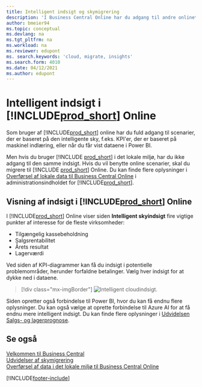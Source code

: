 ```yaml
---
title: Intelligent indsigt og skymigrering
description: 'I Business Central Online har du adgang til andre onlinetjenester, og du kan få intelligent indsigt, der f.eks. er baseret på Azure AI. Læs videre, hvis du overvejer at migrere fra det lokale miljø til skyen.'
author: bmeier94
ms.topic: conceptual
ms.devlang: na
ms.tgt_pltfrm: na
ms.workload: na
ms.reviewer: edupont
ms. search.keywords: 'cloud, migrate, insights'
ms.search.form: 4010
ms.date: 04/12/2021
ms.author: edupont
---
```


# <a name="intelligent-insights-in-includeprodshortincludesprodshortmd-online" />Intelligent indsigt i [!INCLUDE[prod_short](includes/prod_short.md)] Online

Som bruger af [!INCLUDE[prod_short](includes/prod_short.md)] online har du fuld adgang til scenarier, der er baseret på den intelligente sky, f.eks. KPI'er, der er baseret på maskinel indlæring, eller når du får vist dataene i Power BI.  

Men hvis du bruger [!INCLUDE [prod_short](includes/prod_short.md)] i det lokale miljø, har du ikke adgang til den samme indsigt. Hvis du vil benytte online scenarier, skal du migrere til [!INCLUDE [prod_short](includes/prod_short.md)] Online. Du kan finde flere oplysninger i [Overførsel af lokale data til Business Central Online](/dynamics365/business-central/dev-itpro/administration/migrate-data) i administrationsindholdet for [!INCLUDE[prod_short](includes/prod_short.md)].  

## <a name="viewing-insights-in-includeprodshortincludesprodshortmd-online" />Visning af indsigt i [!INCLUDE[prod_short](includes/prod_short.md)] Online

I [!INCLUDE[prod_short](includes/prod_short.md)] Online viser siden **Intelligent skyindsigt** fire vigtige punkter af interesse for de fleste virksomheder:

- Tilgængelig kassebeholdning
- Salgsrentabilitet
- Årets resultat
- Lagerværdi

Ved siden af KPI-diagrammer kan få du indsigt i potentielle problemområder, herunder forfaldne betalinger. Vælg hver indsigt for at dykke ned i dataene.  

> [!div class="mx-imgBorder"]
> ![Intelligent cloudindsigt.](media/across-intelligent-cloud/intelligentcloudApril19.png "Viser siden Intelligent skyindsigt i Business Central Online")

Siden opretter også forbindelse til Power BI, hvor du kan få endnu flere oplysninger. Du kan også vælge at oprette forbindelse til Azure AI for at få endnu mere intelligent indsigt. Du kan finde flere oplysninger i [Udvidelsen Salgs- og lagerprognose](ui-extensions-sales-forecast.md).  

## <a name="see-also" />Se også

[Velkommen til Business Central](welcome.md)  
[Udvidelser af skymigrering](ui-extensions-data-replication.md)  
[Overførsel af data i det lokale miljø til Business Central Online](/dynamics365/business-central/dev-itpro/administration/migrate-data)  

[!INCLUDE[footer-include](includes/footer-banner.md)]
